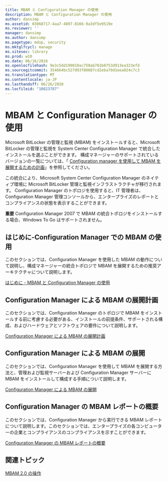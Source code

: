 ```yaml
---
title: MBAM と Configuration Manager の使用
description: MBAM と Configuration Manager の使用
author: dansimp
ms.assetid: 03868717-4aa7-4897-8166-9a3df5e9519e
ms.reviewer: ''
manager: dansimp
ms.author: dansimp
ms.pagetype: mdop, security
ms.mktglfcycl: manage
ms.sitesec: library
ms.prod: w10
ms.date: 06/16/2016
ms.openlocfilehash: 9e3c5dd199010ac758ab701b0753d913ea323efd
ms.sourcegitcommit: 354664bc527d93f80687cd2eba70d1eea024c7c3
ms.translationtype: MT
ms.contentlocale: ja-JP
ms.lasthandoff: 06/26/2020
ms.locfileid: "10823787"
---
```

# MBAM と Configuration Manager の使用


Microsoft BitLocker の管理と監視 (MBAM) をインストールすると、Microsoft BitLocker の管理と監視を System Center Configuration Manager で統合したインストールを選ぶことができます。 構成マネージャーのサポートされているバージョンの一覧については、「 [Configuration manager を使用して MBAM を展開するための計画](planning-to-deploy-mbam-with-configuration-manager-2.md)」を参照してください。

この統合により、Microsoft System Center Configuration Manager のネイティブ環境に Microsoft BitLocker 管理と監視インフラストラクチャが移行されます。 Configuration Manager のトポロジを使用すると、IT 管理者は、Configuration Manager 管理コンソールから、エンタープライズのレポートとコンプライアンスの状態を表示することができます。

**重要** Configuration Manager 2007 で MBAM の統合トポロジをインストールする場合、Windows To Go はサポートされません。

 

## <a href="" id="getting-started---using-mbam-with-configuration-manager"></a>はじめに-Configuration Manager での MBAM の使用


このセクションでは、Configuration Manager を使用した MBAM の動作について説明し、構成マネージャーの統合トポロジで MBAM を展開するための推奨アーキテクチャについて説明します。

[はじめに - MBAM と Configuration Manager の使用](getting-started---using-mbam-with-configuration-manager.md)

## Configuration Manager による MBAM の展開計画


このセクションでは、Configuration Manager のトポロジで MBAM をインストールする前に考慮する必要がある、インストールの前提条件、サポートされる構成、およびハードウェアとソフトウェアの要件について説明します。

[Configuration Manager による MBAM の展開計画](planning-to-deploy-mbam-with-configuration-manager-2.md)

## Configuration Manager による MBAM の展開


このセクションでは、Configuration Manager を使用して MBAM を展開する方法と、管理および監視サーバーおよび Configuration Manager サーバーに MBAM をインストールして構成する手順について説明します。

[Configuration Manager による MBAM の展開](deploying-mbam-with-configuration-manager-mbam2.md)

## Configuration Manager の MBAM レポートの概要


このセクションでは、Configuration Manager から実行できる MBAM レポートについて説明します。このセクションでは、エンタープライズの各コンピューターの企業とコンプライアンスのコンプライアンスを示すことができます。

[Configuration Manager の MBAM レポートの概要](understanding-mbam-reports-in-configuration-manager.md)

## 関連トピック


[MBAM 2.0 の操作](operations-for-mbam-20-mbam-2.md)

 

 






